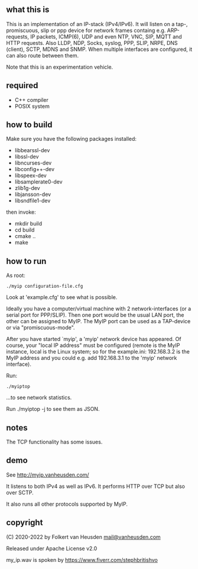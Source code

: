 what this is
------------
This is an implementation of an IP-stack (IPv4/IPv6).
It will listen on a tap-, promiscuous, slip or ppp device for network
frames containg e.g. ARP-requests, IP packets, ICMP(6), UDP and even
NTP, VNC, SIP, MQTT and HTTP requests. Also LLDP, NDP, Socks, syslog,
PPP, SLIP, NRPE, DNS (client), SCTP, MDNS and SNMP. When multiple
interfaces are configured, it can also route between them.

Note that this is an experimentation vehicle.

required
--------
* C++ compiler
* POSIX system

how to build
------------
Make sure you have the following packages installed:

* libbearssl-dev
* libssl-dev
* libncurses-dev
* libconfig++-dev
* libspeex-dev
* libsamplerate0-dev
* zlib1g-dev
* libjansson-dev
* libsndfile1-dev

then invoke:

* mkdir build
* cd build
* cmake ..
* make

how to run
----------
As root:

	./myip configuration-file.cfg

Look at 'example.cfg' to see what is possible.

Ideally you have a computer/virtual machine with 2 network-interfaces (or a serial port for PPP/SLIP). Then one port would be the usual LAN port, the other can be assigned to MyIP. The MyIP port can be used as a TAP-device or via "promiscuous-mode".


After you have started `myip', a 'myip' network device has appeared.
Of course, your "local IP address" must be configured (remote is the MyIP instance, local is the Linux system; so for the example.ini: 192.168.3.2 is the MyIP address and you could e.g. add 192.168.3.1 to the 'myip' network interface).

Run:

	./myiptop

...to see network statistics.

Run ./myiptop -j to see them as JSON.

notes
-----
The TCP functionality has some issues.

demo
----
See http://myip.vanheusden.com/

It listens to both IPv4 as well as IPv6. It performs HTTP over TCP but also over SCTP.

It also runs all other protocols supported by MyIP.

copyright
---------
(C) 2020-2022 by Folkert van Heusden <mail@vanheusden.com>

Released under Apache License v2.0


my_ip.wav is spoken by https://www.fiverr.com/stephbritishvo
